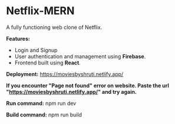 # Netflix-MERN
 A fully functioning web clone of Netflix.

 **Features:**
 - Login and Signup
 - User authentication and management using **Firebase**.
 - Frontend built using **React**.

**Deployment:** https://moviesbyshruti.netlify.app/

**If you encounter "Page not found" error on website. Paste the url "https://moviesbyshruti.netlify.app/" and try again.**

**Run command:**
npm run dev

**Build command:**
npm run build
